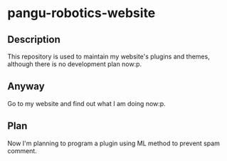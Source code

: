 # pangu-robotics-website
## Description
This repository is used to maintain my website's plugins and themes, although there is no development plan now:p.

## Anyway
Go to my website and find out what I am doing now:p. 

## Plan
Now I'm planning to program a plugin using ML method to prevent spam comment.
